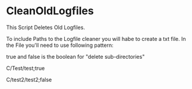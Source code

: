 # CleanOldLogfiles
This Script Deletes Old Logfiles.


To include Paths to the Logfile cleaner you will habe to create a txt file.
In the File you'll need to use following pattern:

true and false is the boolean for "delete sub-directories"

C/Test/test;true

C/test2/test2;false
